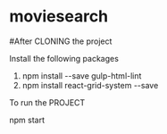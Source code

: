 # moviesearch

#After CLONING the project

Install the following packages

1. npm install --save gulp-html-lint
2. npm install react-grid-system --save

To run the PROJECT 

npm start
